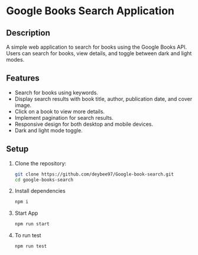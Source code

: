 # Google Books Search Application

## Description

A simple web application to search for books using the Google Books API. Users can search for books, view details, and toggle between dark and light modes.

## Features

- Search for books using keywords.
- Display search results with book title, author, publication date, and cover image.
- Click on a book to view more details.
- Implement pagination for search results.
- Responsive design for both desktop and mobile devices.
- Dark and light mode toggle.

## Setup

1. Clone the repository:

   ```bash
   git clone https://github.com/deybee97/Google-book-search.git
   cd google-books-search

2. Install dependencies

   ```bash
   npm i

3. Start App

   ```bash
   npm run start

4. To run test

   ```bash
   npm run test


